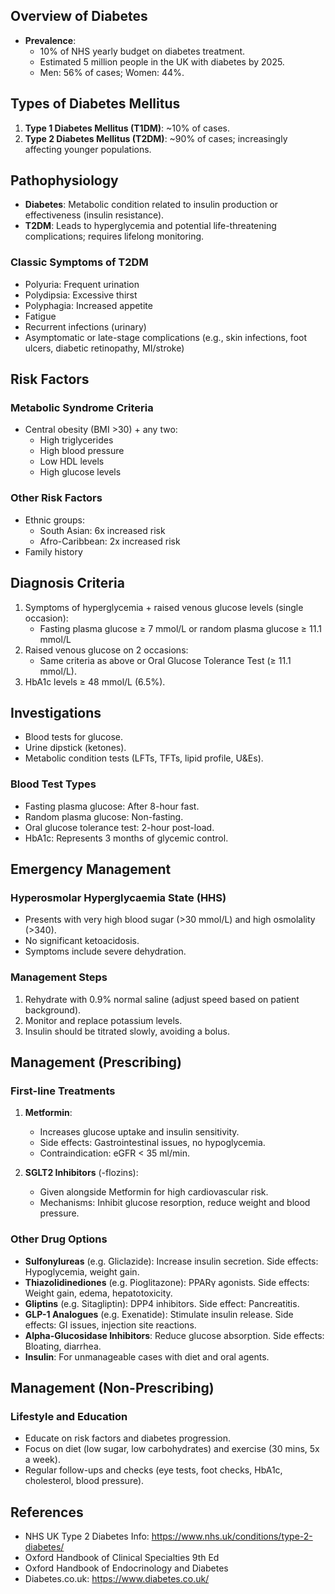 ## Overview of Diabetes

- **Prevalence**: 
  - 10% of NHS yearly budget on diabetes treatment.
  - Estimated 5 million people in the UK with diabetes by 2025.
  - Men: 56% of cases; Women: 44%.

## Types of Diabetes Mellitus

1. **Type 1 Diabetes Mellitus (T1DM)**: ~10% of cases.
2. **Type 2 Diabetes Mellitus (T2DM)**: ~90% of cases; increasingly affecting younger populations.

## Pathophysiology

- **Diabetes**: Metabolic condition related to insulin production or effectiveness (insulin resistance).
- **T2DM**: Leads to hyperglycemia and potential life-threatening complications; requires lifelong monitoring.

### Classic Symptoms of T2DM

- Polyuria: Frequent urination
- Polydipsia: Excessive thirst
- Polyphagia: Increased appetite
- Fatigue
- Recurrent infections (urinary)
- Asymptomatic or late-stage complications (e.g., skin infections, foot ulcers, diabetic retinopathy, MI/stroke)

## Risk Factors

### Metabolic Syndrome Criteria

- Central obesity (BMI >30) + any two:
  - High triglycerides
  - High blood pressure
  - Low HDL levels
  - High glucose levels

### Other Risk Factors

- Ethnic groups:
  - South Asian: 6x increased risk
  - Afro-Caribbean: 2x increased risk
- Family history

## Diagnosis Criteria

1. Symptoms of hyperglycemia + raised venous glucose levels (single occasion):
   - Fasting plasma glucose ≥ 7 mmol/L or random plasma glucose ≥ 11.1 mmol/L
2. Raised venous glucose on 2 occasions:
   - Same criteria as above or Oral Glucose Tolerance Test (≥ 11.1 mmol/L).
3. HbA1c levels ≥ 48 mmol/L (6.5%).

## Investigations

- Blood tests for glucose.
- Urine dipstick (ketones).
- Metabolic condition tests (LFTs, TFTs, lipid profile, U&Es).

### Blood Test Types

- Fasting plasma glucose: After 8-hour fast.
- Random plasma glucose: Non-fasting.
- Oral glucose tolerance test: 2-hour post-load.
- HbA1c: Represents 3 months of glycemic control.

## Emergency Management

### Hyperosmolar Hyperglycaemia State (HHS)

- Presents with very high blood sugar (>30 mmol/L) and high osmolality (>340).
- No significant ketoacidosis.
- Symptoms include severe dehydration.

### Management Steps

1. Rehydrate with 0.9% normal saline (adjust speed based on patient background).
2. Monitor and replace potassium levels.
3. Insulin should be titrated slowly, avoiding a bolus.

## Management (Prescribing)

### First-line Treatments

1. **Metformin**:
   - Increases glucose uptake and insulin sensitivity.
   - Side effects: Gastrointestinal issues, no hypoglycemia.
   - Contraindication: eGFR < 35 ml/min.

2. **SGLT2 Inhibitors** (-flozins):
   - Given alongside Metformin for high cardiovascular risk.
   - Mechanisms: Inhibit glucose resorption, reduce weight and blood pressure.

### Other Drug Options

- **Sulfonylureas** (e.g. Gliclazide): Increase insulin secretion. Side effects: Hypoglycemia, weight gain.
- **Thiazolidinediones** (e.g. Pioglitazone): PPARγ agonists. Side effects: Weight gain, edema, hepatotoxicity.
- **Gliptins** (e.g. Sitagliptin): DPP4 inhibitors. Side effect: Pancreatitis.
- **GLP-1 Analogues** (e.g. Exenatide): Stimulate insulin release. Side effects: GI issues, injection site reactions.
- **Alpha-Glucosidase Inhibitors**: Reduce glucose absorption. Side effects: Bloating, diarrhea.
- **Insulin**: For unmanageable cases with diet and oral agents.

## Management (Non-Prescribing)

### Lifestyle and Education

- Educate on risk factors and diabetes progression.
- Focus on diet (low sugar, low carbohydrates) and exercise (30 mins, 5x a week).
- Regular follow-ups and checks (eye tests, foot checks, HbA1c, cholesterol, blood pressure).

## References

- NHS UK Type 2 Diabetes Info: <https://www.nhs.uk/conditions/type-2-diabetes/>
- Oxford Handbook of Clinical Specialties 9th Ed
- Oxford Handbook of Endocrinology and Diabetes 
- Diabetes.co.uk: <https://www.diabetes.co.uk/>